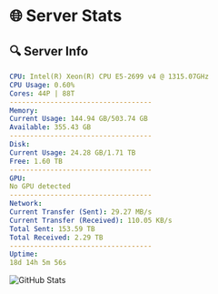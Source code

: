 # 🌐 Server Stats
## 🔍 Server Info
```yaml
CPU: Intel(R) Xeon(R) CPU E5-2699 v4 @ 1315.07GHz
CPU Usage: 0.60%
Cores: 44P | 88T
-----------------------------------
Memory:
Current Usage: 144.94 GB/503.74 GB
Available: 355.43 GB
-----------------------------------
Disk:
Current Usage: 24.28 GB/1.71 TB
Free: 1.60 TB
-----------------------------------
GPU:
No GPU detected
-----------------------------------
Network:
Current Transfer (Sent): 29.27 MB/s
Current Transfer (Received): 110.05 KB/s
Total Sent: 153.59 TB
Total Received: 2.29 TB
-----------------------------------
Uptime:
18d 14h 5m 56s
```
![GitHub Stats](https://img.shields.io/badge/Updated-2025-02-26_12:49:14-blue)